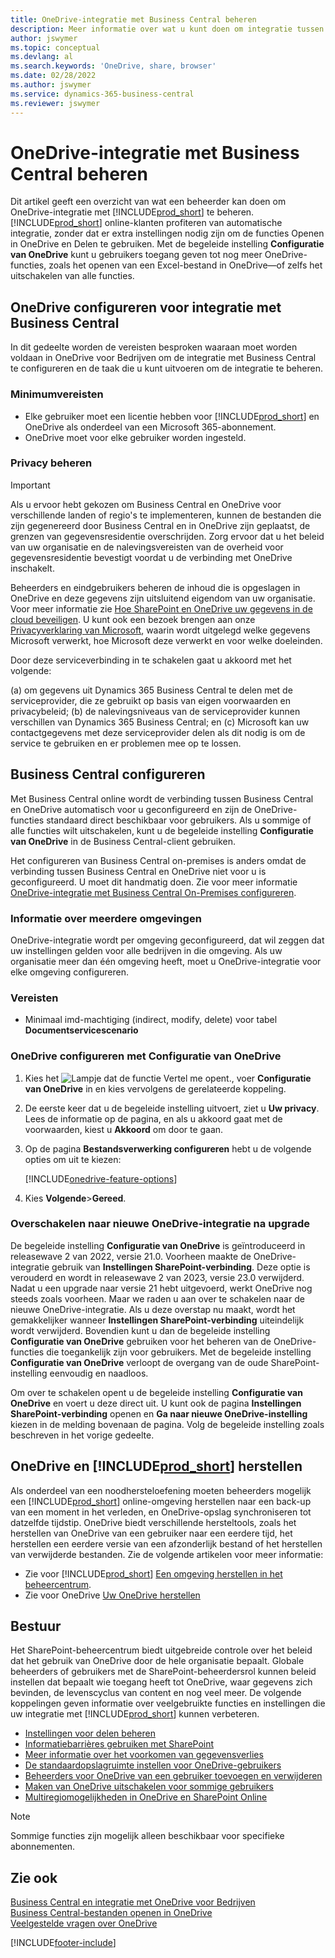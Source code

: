 ```yaml
---
title: OneDrive-integratie met Business Central beheren
description: Meer informatie over wat u kunt doen om integratie tussen Business Central en OneDrive te beheren.
author: jswymer
ms.topic: conceptual
ms.devlang: al
ms.search.keywords: 'OneDrive, share, browser'
ms.date: 02/28/2022
ms.author: jswymer
ms.service: dynamics-365-business-central
ms.reviewer: jswymer
---
```

# OneDrive-integratie met Business Central beheren

Dit artikel geeft een overzicht van wat een beheerder kan doen om OneDrive-integratie met [!INCLUDE[prod_short](includes/prod_short.md)] te beheren. [!INCLUDE[prod_short](includes/prod_short.md)] online-klanten profiteren van automatische integratie, zonder dat er extra instellingen nodig zijn om de functies Openen in OneDrive en Delen te gebruiken. Met de begeleide instelling **Configuratie van OneDrive** kunt u gebruikers toegang geven tot nog meer OneDrive-functies, zoals het openen van een Excel-bestand in OneDrive&mdash;of zelfs het uitschakelen van alle functies.  

## OneDrive configureren voor integratie met Business Central

In dit gedeelte worden de vereisten besproken waaraan moet worden voldaan in OneDrive voor Bedrijven om de integratie met Business Central te configureren en de taak die u kunt uitvoeren om de integratie te beheren.

### Minimumvereisten

* Elke gebruiker moet een licentie hebben voor [!INCLUDE[prod_short](includes/prod_short.md)] en OneDrive als onderdeel van een Microsoft 365-abonnement.
* OneDrive moet voor elke gebruiker worden ingesteld.

### Privacy beheren

> [!IMPORTANT]
> Als u ervoor hebt gekozen om Business Central en OneDrive voor verschillende landen of regio's te implementeren, kunnen de bestanden die zijn gegenereerd door Business Central en in OneDrive zijn geplaatst, de grenzen van gegevensresidentie overschrijden. Zorg ervoor dat u het beleid van uw organisatie en de nalevingsvereisten van de overheid voor gegevensresidentie bevestigt voordat u de verbinding met OneDrive inschakelt.

Beheerders en eindgebruikers beheren de inhoud die is opgeslagen in OneDrive en deze gegevens zijn uitsluitend eigendom van uw organisatie. Voor meer informatie zie [Hoe SharePoint en OneDrive uw gegevens in de cloud beveiligen](/sharepoint/safeguarding-your-data). U kunt ook een bezoek brengen aan onze [Privacyverklaring van Microsoft](https://privacy.microsoft.com/en-us/privacystatement), waarin wordt uitgelegd welke gegevens Microsoft verwerkt, hoe Microsoft deze verwerkt en voor welke doeleinden.

Door deze serviceverbinding in te schakelen gaat u akkoord met het volgende:

(a) om gegevens uit Dynamics 365 Business Central te delen met de serviceprovider, die ze gebruikt op basis van eigen voorwaarden en privacybeleid; (b) de nalevingsniveaus van de serviceprovider kunnen verschillen van Dynamics 365 Business Central; en (c) Microsoft kan uw contactgegevens met deze serviceprovider delen als dit nodig is om de service te gebruiken en er problemen mee op te lossen.

## Business Central configureren

Met Business Central online wordt de verbinding tussen Business Central en OneDrive automatisch voor u geconfigureerd en zijn de OneDrive-functies standaard direct beschikbaar voor gebruikers. Als u sommige of alle functies wilt uitschakelen, kunt u de begeleide instelling **Configuratie van OneDrive** in de Business Central-client gebruiken.

Het configureren van Business Central on-premises is anders omdat de verbinding tussen Business Central en OneDrive niet voor u is geconfigureerd. U moet dit handmatig doen. Zie voor meer informatie [OneDrive-integratie met Business Central On-Premises configureren](admin-onedrive-integration-onpremises.md).

### Informatie over meerdere omgevingen

OneDrive-integratie wordt per omgeving geconfigureerd, dat wil zeggen dat uw instellingen gelden voor alle bedrijven in die omgeving. Als uw organisatie meer dan één omgeving heeft, moet u OneDrive-integratie voor elke omgeving configureren.

### Vereisten

- Minimaal imd-machtiging (indirect, modify, delete) voor tabel **Documentservicescenario**

### OneDrive configureren met Configuratie van OneDrive

1. Kies het ![Lampje dat de functie Vertel me opent.](media/ui-search/search_small.png "Vertel me wat u wilt doen"), voer **Configuratie van OneDrive** in en kies vervolgens de gerelateerde koppeling. 
2. De eerste keer dat u de begeleide instelling uitvoert, ziet u **Uw privacy**. Lees de informatie op de pagina, en als u akkoord gaat met de voorwaarden, kiest u **Akkoord** om door te gaan.
3. Op de pagina **Bestandsverwerking configureren** hebt u de volgende opties om uit te kiezen:

   [!INCLUDE[onedrive-feature-options](includes/onedrive-feature-options.md)]
4. Kies **Volgende**>**Gereed**.

### Overschakelen naar nieuwe OneDrive-integratie na upgrade

De begeleide instelling **Configuratie van OneDrive** is geïntroduceerd in releasewave 2 van 2022, versie 21.0. Voorheen maakte de OneDrive-integratie gebruik van **Instellingen SharePoint-verbinding**. Deze optie is verouderd en wordt in releasewave 2 van 2023, versie 23.0 verwijderd. Nadat u een upgrade naar versie 21 hebt uitgevoerd, werkt OneDrive nog steeds zoals voorheen. Maar we raden u aan over te schakelen naar de nieuwe OneDrive-integratie. Als u deze overstap nu maakt, wordt het gemakkelijker wanneer **Instellingen SharePoint-verbinding** uiteindelijk wordt verwijderd. Bovendien kunt u dan de begeleide instelling **Configuratie van OneDrive** gebruiken voor het beheren van de OneDrive-functies die toegankelijk zijn voor gebruikers. Met de begeleide instelling **Configuratie van OneDrive** verloopt de overgang van de oude SharePoint-instelling eenvoudig en naadloos.

Om over te schakelen opent u de begeleide instelling **Configuratie van OneDrive** en voert u deze direct uit. U kunt ook de pagina **Instellingen SharePoint-verbinding** openen en **Ga naar nieuwe OneDrive-instelling** kiezen in de melding bovenaan de pagina. Volg de begeleide instelling zoals beschreven in het vorige gedeelte.

## OneDrive en [!INCLUDE[prod_short](includes/prod_short.md)] herstellen

Als onderdeel van een noodhersteloefening moeten beheerders mogelijk een [!INCLUDE[prod_short](includes/prod_short.md)] online-omgeving herstellen naar een back-up van een moment in het verleden, en OneDrive-opslag synchroniseren tot datzelfde tijdstip. OneDrive biedt verschillende hersteltools, zoals het herstellen van OneDrive van een gebruiker naar een eerdere tijd, het herstellen een eerdere versie van een afzonderlijk bestand of het herstellen van verwijderde bestanden. Zie de volgende artikelen voor meer informatie:

* Zie voor [!INCLUDE[prod_short](includes/prod_short.md)] [Een omgeving herstellen in het beheercentrum](/dynamics365/business-central/dev-itpro/administration/tenant-admin-center-backup-restore).
* Zie voor OneDrive [Uw OneDrive herstellen](https://support.microsoft.com/en-us/office/restore-your-onedrive-fa231298-759d-41cf-bcd0-25ac53eb8a15?ui=en-us&rs=en-us&ad=us)

## Bestuur

Het SharePoint-beheercentrum biedt uitgebreide controle over het beleid dat het gebruik van OneDrive door de hele organisatie bepaalt. Globale beheerders of gebruikers met de SharePoint-beheerdersrol kunnen beleid instellen dat bepaalt wie toegang heeft tot OneDrive, waar gegevens zich bevinden, de levenscyclus van content en nog veel meer. De volgende koppelingen geven informatie over veelgebruikte functies en instellingen die uw integratie met [!INCLUDE[prod_short](includes/prod_short.md)] kunnen verbeteren. 

* [Instellingen voor delen beheren](/sharepoint/turn-external-sharing-on-or-off)
* [Informatiebarrières gebruiken met SharePoint](/sharepoint/information-barriers)
* [Meer informatie over het voorkomen van gegevensverlies](/microsoft-365/compliance/dlp-learn-about-dlp)
* [De standaardopslagruimte instellen voor OneDrive-gebruikers](/onedrive/set-default-storage-space)
* [Beheerders voor OneDrive van een gebruiker toevoegen en verwijderen](/sharepoint/manage-user-profiles#add-and-remove-admins-for-a-users-onedrive)
* [Maken van OneDrive uitschakelen voor sommige gebruikers](/sharepoint/manage-user-profiles#disable-onedrive-creation-for-some-users)
* [Multiregiomogelijkheden in OneDrive en SharePoint Online](/microsoft-365/enterprise/multi-geo-capabilities-in-onedrive-and-sharepoint-online-in-microsoft-365)

> [!NOTE]
> Sommige functies zijn mogelijk alleen beschikbaar voor specifieke abonnementen.

## Zie ook

[Business Central en integratie met OneDrive voor Bedrijven](across-onedrive-overview.md)  
[Business Central-bestanden openen in OneDrive](across-share-onedrive.md)  
[Veelgestelde vragen over OneDrive](admin-onedrive-faq.md)  

[!INCLUDE[footer-include](includes/footer-banner.md)]
